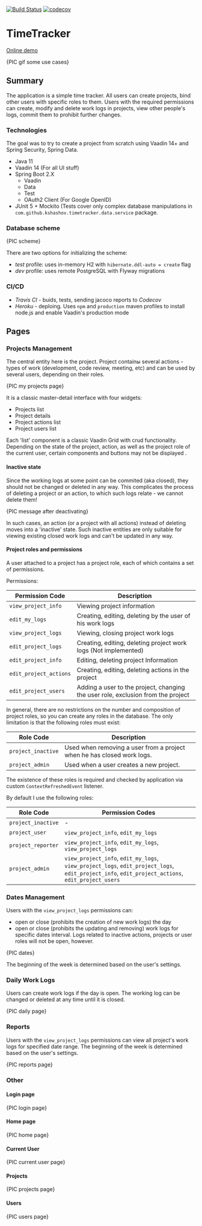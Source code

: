 [![Build Status](https://travis-ci.org/kshashov/TimeTracker.svg?branch=master)](https://travis-ci.org/kshashov/TimeTracker) [![codecov](https://codecov.io/gh/kshashov/timetracker/branch/master/graph/badge.svg)](https://codecov.io/gh/kshashov/timetracker)

# TimeTracker

[Online demo](https://time-tracker1.herokuapp.com)

{PIC gif some use cases}

## Summary
The application is a simple time tracker.
All users can create projects, bind other users with specific roles to them.
Users with the required permissions can create, modify and delete work logs in projects, view other people's logs, commit them to prohibit further changes.

### Technologies
The goal was to try to create a project from scratch using Vaadin 14+ and Spring Security, Spring Data.

* Java 11
* Vaadin 14 (For all UI stuff)
* Spring Boot 2.X
    * Vaadin
    * Data
    * Test
    * OAuth2 Client (For Google OpenID)
* JUnit 5 + Mockito (Tests cover only complex database manipulations in `com.github.kshashov.timetracker.data.service` package.

### Database scheme

{PIC scheme}

There are two options for initializing the scheme:
* *test* profile: uses in-memory H2 with `hibernate.ddl-auto = create` flag
* *dev* profile: uses remote PostgreSQL with Flyway migrations

### CI/CD

* _Travis CI_ - buids, tests, sending jacoco reports to _Codecov_
* _Heroku_ - deploing. Uses `npm` and `production` maven profiles to install node.js and enable Vaadin's production mode

## Pages
### Projects Management

The central entity here is the project. Project containы several actions - types of work (development, code review, meeting, etc) and can be used by several users, depending on their roles. 

{PIC my projects page} 

It is a classic master-detail interface with four widgets:
* Projects list
* Project details
* Project actions list
* Project users list

Each 'list' component is a classic Vaadin Grid with crud functionality. Depending on the state of the project, action, as well as the project role of the current user, certain components and buttons may not be displayed .

#### Inactive state
Since the working logs at some point can be commited (aka closed), they should not be changed or deleted in any way. This complicates the process of deleting a project or an action, to which such logs relate - we cannot delete them! 

{PIC message after deactivating} 

In such cases, an action (or a project with all actions) instead of deleting moves into a 'inactive' state. Such inactive entities are only suitable for viewing existing closed work logs and can't be updated in any way.

#### Project roles and permissions

A user attached to a project has a project role, each of which contains a set of permissions.

Permissions:

Permission Code | Description
------------ | -------------
`view_project_info` | Viewing project information
`edit_my_logs` | Creating, editing, deleting by the user of his work logs
`view_project_logs` | Viewing, closing project work logs
`edit_project_logs` | Creating, editing, deleting project work logs (Not implemented)
`edit_project_info` | Editing, deleting project Information
`edit_project_actions` | Creating, editing, deleting actions in the project
`edit_project_users` | Adding a user to the project, changing the user role, exclusion from the project

In general, there are no restrictions on the number and composition of project roles, so you can create any roles in the database. The only limitation is that the following roles must exist:

Role Code | Description
------------ | -------------
`project_inactive` | Used when removing a user from a project when he has closed work logs.
`project_admin` | Used when a user creates a new project.

The existence of these roles is required and checked by application via custom `ContextRefreshedEvent` listener.

By default I use the following roles:

Role Code | Permission Codes
------------ | -------------
`project_inactive` | -
`project_user` |  `view_project_info`, `edit_my_logs`
`project_reporter` | `view_project_info`, `edit_my_logs`, `view_project_logs`
`project_admin` | `view_project_info`, `edit_my_logs`, `view_project_logs`, `edit_project_logs`, `edit_project_info`, `edit_project_actions`, `edit_project_users`

### Dates Management

Users with the `view_project_logs` permissions can:
* оpen or close (prohibits the creation of new work logs) the day
* open or close (prohibits the updating and removing) work logs for specific dates interval. Logs related to inactive actions, projects or user roles will not be open, however.

{PIC dates}

The beginning of the week is determined based on the user's settings.
### Daily Work Logs

Users can create work logs if the day is open. The working log can be changed or deleted at any time until it is closed.

{PIC daily page}

### Reports

Users with the `view_project_logs` permissions can view all project's work logs for specified date range. The beginning of the week is determined based on the user's settings.

{PIC reports page}

### Other
#### Login page

{PIC login page}

#### Home page

{PIC home page}

#### Current User

{PIC current user page}

#### Projects

{PIC projects page}

#### Users

{PIC users page} 

[xz]: https://time-tracker1.herokuapp.com